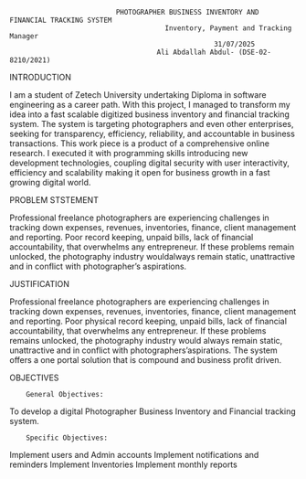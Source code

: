 
		                      PHOTOGRAPHER BUSINESS INVENTORY AND FINANCIAL TRACKING SYSTEM
		                                  Inventory, Payment and Tracking Manager 
		                                              31/07/2025
		                                Ali Abdallah Abdul- (DSE-02-8210/2021)

INTRODUCTION

I am a student of Zetech University undertaking Diploma in software engineering as a career path. 
With this project, I managed to transform my idea into a fast scalable digitized business inventory 
and financial tracking system. The system is targeting photographers and even other enterprises,  
seeking for transparency, efficiency, reliability, and accountable in business transactions. This 
work piece is a product of a comprehensive online research. I executed it with programming skills 
introducing new development technologies, coupling digital security with user interactivity, 
efficiency and scalability making it open for business growth in a fast growing digital world.

PROBLEM STSTEMENT

Professional freelance photographers are experiencing challenges in tracking down expenses, 
revenues, inventories, finance, client management and reporting. Poor record keeping, unpaid 
bills, lack of financial accountability, that overwhelms any entrepreneur.  If these problems 
remain unlocked, the photography industry wouldalways remain static, unattractive and in conflict 
with photographer’s aspirations.

JUSTIFICATION

 Professional freelance photographers are experiencing challenges in tracking down expenses, revenues,
 inventories, finance, client management and reporting. Poor physical record keeping, unpaid bills,
 lack of financial accountability, that overwhelms any entrepreneur.  If these problems remains
 unlocked, the photography industry would always remain static, unattractive and in conflict with
 photographers’aspirations. The system offers a one portal solution that is compound and business 
 profit driven.
		

OBJECTIVES

        General Objectives: 

To develop a digital Photographer Business Inventory 
and Financial tracking system.

        Specific Objectives: 

Implement users and Admin accounts
Implement notifications and reminders 
Implement Inventories
Implement monthly reports






